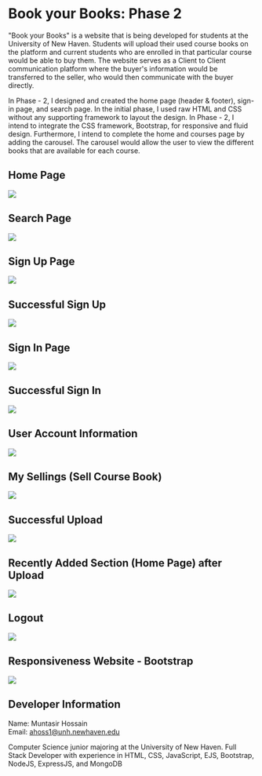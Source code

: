 # Book your Books: Phase 2

"Book your Books" is a website that is being developed for students at the University of New Haven. Students will upload their used course books on the platform and current students who are enrolled in that particular course would be able to buy them. The website serves as a Client to Client communication platform where the buyer's information would be transferred to the seller, who would then communicate with the buyer directly. <br>

In Phase - 2, I designed and created the home page (header & footer), sign-in page, and search page. In the initial phase, I used raw HTML and CSS without any supporting framework to layout the design. In Phase - 2, I intend to integrate the CSS framework, Bootstrap, for responsive and fluid design. Furthermore, I intend to complete the home and courses page by adding the carousel. The carousel would allow the user to view the different books that are available for each course.  

## Home Page
<img src = "./screenshots/Home.png">

## Search Page
<img src = "./screenshots/Search.png">

## Sign Up Page
<img src = "./screenshots/Sign Up.PNG">

## Successful Sign Up
<img src = "./screenshots/Successful Sign Up and Login.PNG">

## Sign In Page
<img src = "./screenshots/Sign In.png">

## Successful Sign In
<img src = "./screenshots/Successful Sign In.PNG">

## User Account Information 
<img src = "./screenshots/User Account Information.PNG">

## My Sellings (Sell Course Book)
<img src = "./screenshots/My Sellings.png">

## Successful Upload
<img src = "./screenshots/Successful Upload.PNG">

## Recently Added Section (Home Page) after Upload
<img src = "./screenshots/Recently Added after Upload.PNG">

## Logout
<img src = "./screenshots/Log Out.PNG">

## Responsiveness Website - Bootstrap
<img src = "./screenshots/Bootstrap.png">

## Developer Information

Name: Muntasir Hossain <br>
Email: ahoss1@unh.newhaven.edu <br>

Computer Science junior majoring at the University of New Haven. Full Stack Developer with experience in HTML, CSS, JavaScript, EJS, Bootstrap, NodeJS, ExpressJS, and MongoDB 


